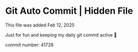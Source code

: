 # Git Auto Commit | Hidden File

This file was added Feb 12, 2025

Just for fun and keeping my daily git commit active 🤪

commit number: 41728
